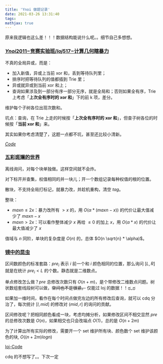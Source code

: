 ```yaml
---
title: 'Ynoi 做题记录'
date: 2021-03-26 13:31:40
tags:
mathjax: true
---
```


原来我逻辑也这么差！！！数据结构能说什么呢。。细节自己多想想。

### [$Ynoi2011-$竞赛实验班/$loj517-$计算几何瞎暴力](https://www.luogu.com.cn/problem/P5312)

不真的全局异或，而是：

- 加入新值，异或上当前 xor 和，丢到等待队列里；
- 排序时把等待队列的值都插到 Trie 里；
- 异或就异或到当前 xor 和上；
- 查询如果涉及到一部分有序一部分无序，就是全局和；否则如果全有序，Trie 上考虑「**上次全有序时的 xor 和**」下的前 k 项，差分。

维护每个子树各位出现次数和。

坑点：查询，在 Trie 上走的时候按「**上次全有序时的 xor 和**」，但查子树各位的时候按「**当前 xor 和**」来。

其实如果你考虑清楚了，这题一点都不坑，甚至还比较小清新。

[$Code$](https://loj.ac/s/1100809)

### [五彩斑斓的世界](https://www.luogu.com.cn/problem/P4117)

离线询问，对每个块单独做。这样空间就不会炸。

对下标开并查集，权值相同的并一块儿；开一个数组记录每种权值的根的位置。

散块，不支持全局打标记，就暴力改，并趁机重构，清空 $tag$。

整块：
- $maxn \leq 2x$：暴力改所有 $> x$ 的，用 $O(\alpha * (maxn - x))$ 的代价让最大值减少了 $maxn - x$
- $maxn > 2x$：可以看作整体减少 $x$ 再给 $\leq 0$ 的加上 $x$，用 $O(\alpha * x)$ 的代价让最大值减少了 $x$

值域与 $n$ 同阶，单块的复杂度是 $O(n)$ 的，总体 $O(n \sqrt{n} * \alpha)$。

### [镜中的昆虫](https://www.luogu.com.cn/problem/P4690)

区间数颜色的标准套路：$pre_i$ 表示 $i$ 前一个和 $i$ 颜色相同的位置，那么询问 $[L, R]$ 就是在统计 $pre_i < L$ 的个数。静态就是二维数点。

单点修改怎么做？$pre$ 总修改次数只有 $O(n + m)$，是个带修改二维数点问题。树状数组套线段树可以做，~~空间也不是很紧。~~ 仅能过 loj 的数据！！ಥ_ಥ

如果加一维时间，看作在每个时间点做完左边的所有修改后查询，就可以 cdq 分治了，每次统计 $[l, mid]$ 的修改对 $(mid, r]$ 的询问的贡献。

区间修改呢？把相同颜色看成一块，考虑均摊分析，如果修改区间不相交显然 $pre$ 的总修改次数是 $O(n)$，如果相交也只会改端点 $O(1)$，总的是 $O(n + 2m)$

为了计算出所有实际的修改，需要开一个 set 维护所有块、颜色数个 set 维护该颜色的块, $O((n + 2m) logn)$

[loj-Code](https://loj.ac/s/1101667)

cdq 的不想写了。。下次一定